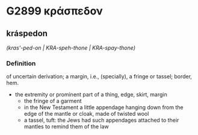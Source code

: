 # G2899 κράσπεδον

## kráspedon

_(kras'-ped-on | KRA-speh-thone | KRA-spay-thone)_

### Definition

of uncertain derivation; a margin, i.e., (specially), a fringe or tassel; border, hem.

- the extremity or prominent part of a thing, edge, skirt, margin
  - the fringe of a garment
  - in the New Testament a little appendage hanging down from the edge of the mantle or cloak, made of twisted wool
  - a tassel, tuft: the Jews had such appendages attached to their mantles to remind them of the law

